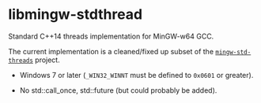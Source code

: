 # libmingw-stdthread

Standard C++14 threads implementation for MinGW-w64 GCC.

The current implementation is a cleaned/fixed up subset of the
[`mingw-std-threads`][mingw-std-threads] project.

- Windows 7 or later (`_WIN32_WINNT` must be defined to `0x0601` or greater).

- No std::call_once, std::future (but could probably be added).

[mingw-std-threads]: https://github.com/meganz/mingw-std-threads
